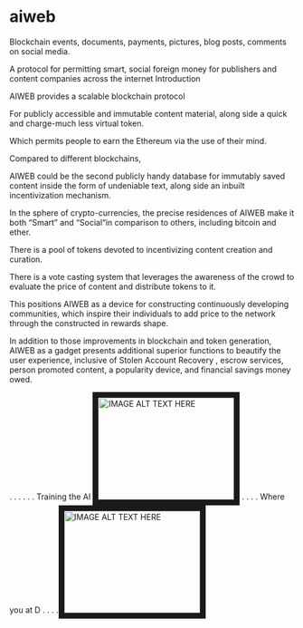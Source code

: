 # aiweb

Blockchain events, documents, payments, pictures, blog posts, comments on social media.


A protocol for permitting smart, social foreign money for publishers and content companies across the internet Introduction

AIWEB provides a scalable blockchain protocol 

For publicly accessible and immutable content material, along side a quick and charge-much less virtual token.

Which permits people to earn the Ethereum via the use of their mind.

Compared to different blockchains,

AIWEB could be the second publicly handy database for immutably saved content inside the form of undeniable text, along side an inbuilt incentivization mechanism.

In the sphere of crypto-currencies, the precise residences of AIWEB make it both “Smart” and “Social“in comparison to others, including bitcoin and ether.

There is a pool of tokens devoted to incentivizing content creation and curation.

There is a  vote casting system that leverages the awareness of the crowd to evaluate the price of content and distribute tokens to it.

This positions AIWEB as a device for constructing continuously developing communities, which inspire their individuals to add price to the network through the constructed in rewards shape.

In addition to those improvements in blockchain and token generation, AIWEB as a gadget presents additional superior functions to beautify the user experience, inclusive of Stolen Account Recovery , escrow services, person promoted content, a popularity device, and financial savings money owed.

.
.
.
.
.
.
Training the AI
<a href="http://www.youtube.com/watch?feature=player_embedded&v=SrWJ1Mgn_hc
" target="_blank"><img src="http://img.youtube.com/vi/SrWJ1Mgn_hc/0.jpg" 
alt="IMAGE ALT TEXT HERE" width="240" height="180" border="10" /></a>
.
.
.
.
Where you at D
.
.
.
.<a href="http://www.youtube.com/watch?feature=player_embedded&v=QE2reuannWI
" target="_blank"><img src="http://img.youtube.com/vi/QE2reuannWI/0.jpg" 
alt="IMAGE ALT TEXT HERE" width="240" height="180" border="10" /></a>




